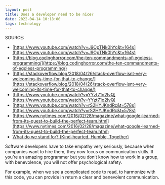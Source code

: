 ```yaml
---
layout: post
title: Does a developer need to be nice?
date: 2022-04-14 10:18:00
tags: technology
---
```


SOURCE:

- [https://www.youtube.com/watch?v=J9OpTNk0hYc&t=164s](https://www.youtube.com/watch?v=J9OpTNk0hYc&t=164s)
- [https://blog.codinghorror.com/the-ten-commandments-of-egoless-programming/](https://blog.codinghorror.com/the-ten-commandments-of-egoless-programming/)
- [https://stackoverflow.blog/2018/04/26/stack-overflow-isnt-very-welcoming-its-time-for-that-to-change/](https://stackoverflow.blog/2018/04/26/stack-overflow-isnt-very-welcoming-its-time-for-that-to-change/)
- [https://www.youtube.com/watch?v=YYzt71o2IvQ](https://www.youtube.com/watch?v=YYzt71o2IvQ)
- [https://www.youtube.com/watch?v=rS2HYJKndRc&t=578s](https://www.youtube.com/watch?v=rS2HYJKndRc&t=578s)
- [https://www.nytimes.com/2016/02/28/magazine/what-google-learned-from-its-quest-to-build-the-perfect-team.html](https://www.nytimes.com/2016/02/28/magazine/what-google-learned-from-its-quest-to-build-the-perfect-team.html)
- [What do we stand for? (Kind-hearted, Humble, Together)](https://www.youtube.com/watch?v=BsGXEiW7D3A)

Software developers have to take empathy very seriously, because when companies want to hire them, they now focus on communication skills. If you’re an amazing programmer but you don’t know how to work in a group, with benevolence, you will not offer psychological safety.

For example, when we see a complicated code to read, to harmonize with this code, you can provide in return a clear and benevolent communication.
